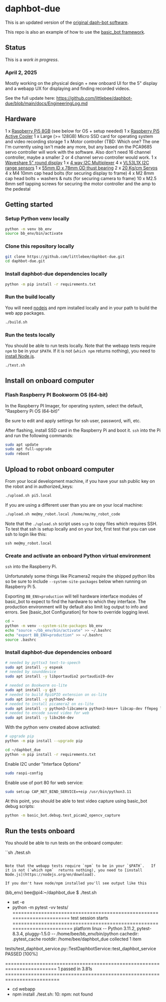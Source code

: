 
# daphbot-due

This is an updated version of the [original daph-bot software](https://github.com/littlebee/daph-bot).

This repo is also an example of how to use the [basic_bot framework](https://github.com/littlebee/basic_bot).

## Status

This is a *work in progress*.

### April 2, 2025

Mostly working on the physical design + new onboard UI for the 5" display and a webapp UX for displaying and finding recorded videos.

See the full update here:  https://github.com/littlebee/daphbot-due/blob/main/docs/EngineeringLog.md


## Hardware

1 x [Raspberry Pi5 8GB](https://www.adafruit.com/product/5813) (see below for OS + setup needed)
1 x [Raspberry Pi5 Active Cooler](https://www.adafruit.com/product/5815)
1 x Large (>= 128GB) Micro SSD card for operating system and video recording storage
1 x Motor controller (TBD: Which one?  The one I'm currently using isn't made any more, but any based on the PCA9685 servo controller will work with the software.  Also don't need 16 channel controller, maybe a smaller 2 or 4 channel servo controller would work.
1 x [Waveshare 5" round display](https://www.waveshare.com/5inch-1080x1080-lcd.htm)
1 x [4 way I2C Multiplexer](https://www.adafruit.com/product/5664?gQT=2)
4 x [VL53L1X I2C range sensors](https://www.amazon.com/dp/B0DC6M6G7W)
1 x [55mm ID x 78mm OD thust bearing](https://www.amazon.com/dp/B07GC7VWMM)
2 x [20 Kg/cm Servos](https://www.amazon.com/ANNIMOS-Digital-Waterproof-DS3218MG-Control/dp/B076CNKQX4)
4 x M4 10mm cap head bolts (for securing display to frame)
4 x M2 8mm cap head bolts + washers & nuts (for securing camera to frame)
10 x M2.5 8mm self tapping screws for securing the motor controller and the amp to the pedestal



## Getting started

### Setup Python venv locally

```sh
python -m venv bb_env
source bb_env/bin/activate
```

### Clone this repository locally
```sh
git clone https://github.com/littlebee/daphbot-due.git
cd daphbot-due.git
```

### Install daphbot-due dependencies locally

```sh
python -m pip install -r requirements.txt
```

### Run the build locally

You will need [nodejs](https://nodejs.org/en) and npm installed locally and in your path to build the
web app packages.

```sh
./build.sh
```

### Run the tests locally

You should be able to run tests locally.  Note that the webapp tests require `npm` to be in your `$PATH`.   If it is not (`which npm` returns nothing), you need to [install Node.js](https://nodejs.org/en/download).

```sh
./test.sh
```

## Install on onboard computer

### Flash Raspberry PI Bookworm OS (64-bit)

In the Raspberry PI Imager, for operating system, select the default, "Raspberry Pi OS (64-bit)"

Be sure to edit and apply settings for ssh user, password, wifi, etc.

After flashing, install SSD card in the Raspberry Pi and boot it.  `ssh` into the Pi and run the following commands:
```sh
sudo apt update
sudo apt full-upgrade
sudo reboot
```

## Upload to robot onboard computer

From your local development machine, if you have your ssh public key on the robot and in authorized_keys:
```sh
./upload.sh pi5.local
```

If you are using a different user than you are on your local machine:
```sh
./upload.sh me@my_robot.local /home/me/my_robot_code
```

Note that the `./upload.sh` script uses `scp` to copy files which requires SSH.  To test that ssh is setup locally and on your bot, first test that you can use ssh to login like this:

```shell
ssh me@my_robot.local
```

### Create and activate an onboard Python virtual environment

`ssh` into the Raspberry Pi.

Unfortunately some things like Picamera2 require the shipped python libs
so be sure to include `--system-site-packages` below when running on
Raspberry Pi 5.

Exporting `BB_ENV=production` will tell hardware interface modules of
basic_bot to expect to find the hardware to which they interface.  The
production environment will by default also limit log output to info
and errors. See [basic_bot Configuration] for how to override logging level.


```sh
cd ~
python -m venv --system-site-packages bb_env
echo "source ~/bb_env/bin/activate" >> ~/.bashrc
echo "export BB_ENV=production" >> ~/.bashrc
source .bashrc
```


### Install daphbot-due dependencies onboard

```sh
# needed by pyttsx3 text-to-speech
sudo apt install -y espeak
# needed by sounddevice
sudo apt install -y libportaudio2 portaudio19-dev

# needed on Bookworm os-lite
sudo apt install -y git
# needed to build RpiGPIO extension on os-lite
sudo apt install -y python3-dev
# needed to install picamera2 on os-lite
sudo apt install -y python3-libcamera python3-kms++ libcap-dev ffmpeg libsm6 libxext6
# needed to encode saved video for web
sudo apt install -y libx264-dev

```

With the python venv created above activated:
```sh
# upgrade pip
python -m pip install --upgrade pip

cd ~/daphbot_due
python -m pip install -r requirements.txt
```

Enable I2C under "Interface Options"
```sh
sudo raspi-config
```

Enable use of port 80 for web service:
```sh
sudo setcap CAP_NET_BIND_SERVICE=+eip /usr/bin/python3.11
```

At this point, you should be able to test video capture using basic_bot debug scripts:
```sh
python -m basic_bot.debug.test_picam2_opencv_capture
```

## Run the tests onboard

You should be able to run tests on the onboard computer:

``sh
./test.sh
```

Note that the webapp tests require `npm` to be in your `$PATH`.   If it is not (`which npm`  returns nothing), you need to [install Node.js](https://nodejs.org/en/download).

If you don't have node/npm installed you'll see output like this

```
(bb_env) bee@pi4:~/daphbot_due $ ./test.sh
+ set -e
+ python -m pytest -vv tests/
======================================================================= test session starts ========================================================================
platform linux -- Python 3.11.2, pytest-8.3.4, pluggy-1.5.0 -- /home/bee/bb_env/bin/python
cachedir: .pytest_cache
rootdir: /home/bee/daphbot_due
collected 1 item

tests/test_daphbot_service.py::TestDaphbotService::test_daphbot_service PASSED                                                                               [100%]

======================================================================== 1 passed in 3.81s =========================================================================
+ cd webapp
+ npm install
./test.sh: 10: npm: not found
```






